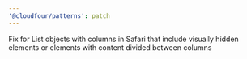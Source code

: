 ```yaml
---
'@cloudfour/patterns': patch
---
```


Fix for List objects with columns in Safari that include visually hidden elements or elements with content divided between columns
